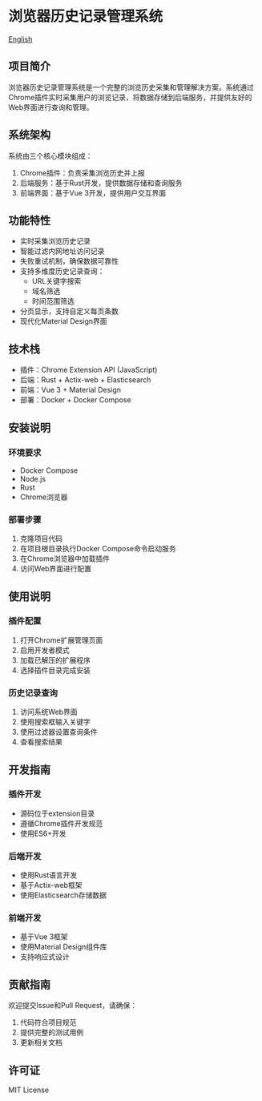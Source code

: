 # 浏览器历史记录管理系统

[English](README.md)

## 项目简介
浏览器历史记录管理系统是一个完整的浏览历史采集和管理解决方案。系统通过Chrome插件实时采集用户的浏览记录，将数据存储到后端服务，并提供友好的Web界面进行查询和管理。

## 系统架构
系统由三个核心模块组成：
1. Chrome插件：负责采集浏览历史并上报
2. 后端服务：基于Rust开发，提供数据存储和查询服务
3. 前端界面：基于Vue 3开发，提供用户交互界面

## 功能特性
- 实时采集浏览历史记录
- 智能过滤内网地址访问记录
- 失败重试机制，确保数据可靠性
- 支持多维度历史记录查询：
  - URL关键字搜索
  - 域名筛选
  - 时间范围筛选
- 分页显示，支持自定义每页条数
- 现代化Material Design界面

## 技术栈
- 插件：Chrome Extension API (JavaScript)
- 后端：Rust + Actix-web + Elasticsearch
- 前端：Vue 3 + Material Design
- 部署：Docker + Docker Compose

## 安装说明

### 环境要求
- Docker Compose
- Node.js
- Rust
- Chrome浏览器

### 部署步骤
1. 克隆项目代码
2. 在项目根目录执行Docker Compose命令启动服务
3. 在Chrome浏览器中加载插件
4. 访问Web界面进行配置

## 使用说明

### 插件配置
1. 打开Chrome扩展管理页面
2. 启用开发者模式
3. 加载已解压的扩展程序
4. 选择插件目录完成安装

### 历史记录查询
1. 访问系统Web界面
2. 使用搜索框输入关键字
3. 使用过滤器设置查询条件
4. 查看搜索结果

## 开发指南

### 插件开发
- 源码位于extension目录
- 遵循Chrome插件开发规范
- 使用ES6+开发

### 后端开发
- 使用Rust语言开发
- 基于Actix-web框架
- 使用Elasticsearch存储数据

### 前端开发
- 基于Vue 3框架
- 使用Material Design组件库
- 支持响应式设计

## 贡献指南
欢迎提交Issue和Pull Request，请确保：
1. 代码符合项目规范
2. 提供完整的测试用例
3. 更新相关文档

## 许可证
MIT License